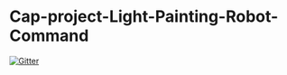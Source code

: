 # Cap-project-Light-Painting-Robot-Command

[![Gitter](https://badges.gitter.im/Cap-project-Light-Painting-Robot-Command/community.svg)](https://gitter.im/Cap-project-Light-Painting-Robot-Command/community?utm_source=badge&utm_medium=badge&utm_campaign=pr-badge&utm_content=badge)
